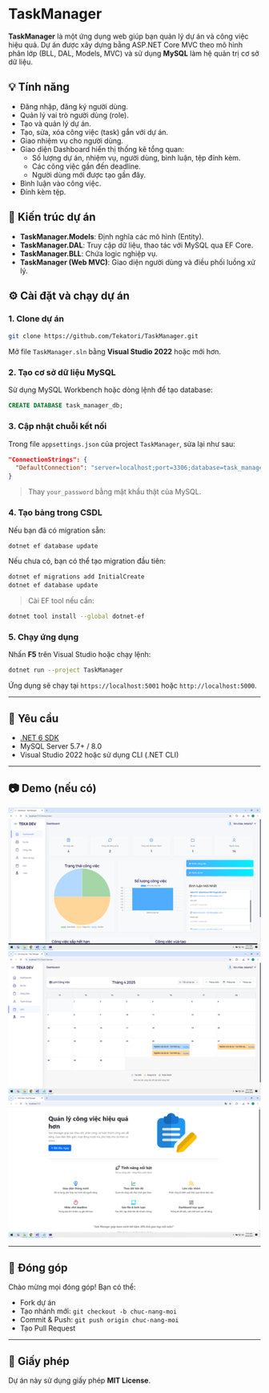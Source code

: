 
# TaskManager

**TaskManager** là một ứng dụng web giúp bạn quản lý dự án và công việc hiệu quả. Dự án được xây dựng bằng ASP.NET Core MVC theo mô hình phân lớp (BLL, DAL, Models, MVC) và sử dụng **MySQL** làm hệ quản trị cơ sở dữ liệu.

## 💡 Tính năng

- Đăng nhập, đăng ký người dùng.
- Quản lý vai trò người dùng (role).
- Tạo và quản lý dự án.
- Tạo, sửa, xóa công việc (task) gắn với dự án.
- Giao nhiệm vụ cho người dùng.
- Giao diện Dashboard hiển thị thống kê tổng quan:
  - Số lượng dự án, nhiệm vụ, người dùng, bình luận, tệp đính kèm.
  - Các công việc gần đến deadline.
  - Người dùng mới được tạo gần đây.
- Bình luận vào công việc.
- Đính kèm tệp.

## 🧱 Kiến trúc dự án

- **TaskManager.Models**: Định nghĩa các mô hình (Entity).
- **TaskManager.DAL**: Truy cập dữ liệu, thao tác với MySQL qua EF Core.
- **TaskManager.BLL**: Chứa logic nghiệp vụ.
- **TaskManager (Web MVC)**: Giao diện người dùng và điều phối luồng xử lý.

## ⚙️ Cài đặt và chạy dự án

### 1. Clone dự án

```bash
git clone https://github.com/Tekatori/TaskManager.git
```

Mở file `TaskManager.sln` bằng **Visual Studio 2022** hoặc mới hơn.

### 2. Tạo cơ sở dữ liệu MySQL

Sử dụng MySQL Workbench hoặc dòng lệnh để tạo database:

```sql
CREATE DATABASE task_manager_db;
```

### 3. Cập nhật chuỗi kết nối

Trong file `appsettings.json` của project `TaskManager`, sửa lại như sau:

```json
"ConnectionStrings": {
  "DefaultConnection": "server=localhost;port=3306;database=task_manager_db;user=root;password=your_password"
}
```

> Thay `your_password` bằng mật khẩu thật của MySQL.

### 4. Tạo bảng trong CSDL

Nếu bạn đã có migration sẵn:

```bash
dotnet ef database update
```

Nếu chưa có, bạn có thể tạo migration đầu tiên:

```bash
dotnet ef migrations add InitialCreate
dotnet ef database update
```

> Cài EF tool nếu cần:
```bash
dotnet tool install --global dotnet-ef
```

### 5. Chạy ứng dụng

Nhấn **F5** trên Visual Studio hoặc chạy lệnh:

```bash
dotnet run --project TaskManager
```

Ứng dụng sẽ chạy tại `https://localhost:5001` hoặc `http://localhost:5000`.

---

## 📌 Yêu cầu

- [.NET 6 SDK](https://dotnet.microsoft.com/download/dotnet/6.0)
- MySQL Server 5.7+ / 8.0
- Visual Studio 2022 hoặc sử dụng CLI (.NET CLI)

---

## 📷 Demo (nếu có)

![Dashboard](TaskManager/wwwroot/img/dashboard.png)
![Calendar](TaskManager/wwwroot/img/calendar.png)
![Home](TaskManager/wwwroot/img/home.png)

---

## 🤝 Đóng góp

Chào mừng mọi đóng góp! Bạn có thể:

- Fork dự án
- Tạo nhánh mới: `git checkout -b chuc-nang-moi`
- Commit & Push: `git push origin chuc-nang-moi`
- Tạo Pull Request

---

## 📄 Giấy phép

Dự án này sử dụng giấy phép **MIT License**.
